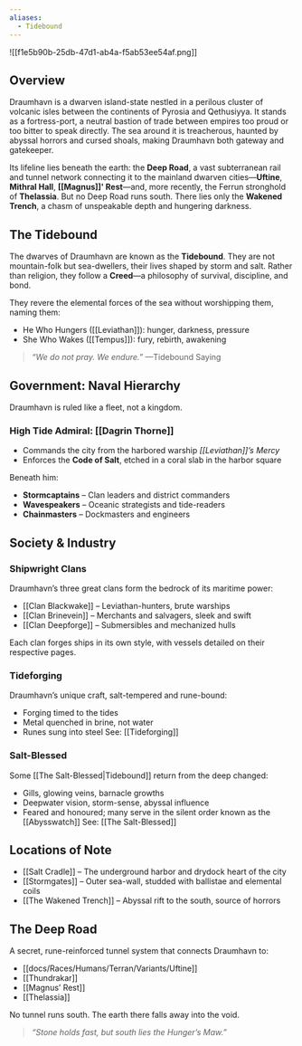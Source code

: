 ```yaml
---
aliases:
  - Tidebound
---
```

![[f1e5b90b-25db-47d1-ab4a-f5ab53ee54af.png]]
## Overview

Draumhavn is a dwarven island-state nestled in a perilous cluster of volcanic isles between the continents of Pyrosia and Qethusiyya. It stands as a fortress-port, a neutral bastion of trade between empires too proud or too bitter to speak directly. The sea around it is treacherous, haunted by abyssal horrors and cursed shoals, making Draumhavn both gateway and gatekeeper.

Its lifeline lies beneath the earth: the **Deep Road**, a vast subterranean rail and tunnel network connecting it to the mainland dwarven cities—**Uftine**, **Mithral Hall**, **[[Magnus]]' Rest**—and, more recently, the Ferrun stronghold of **Thelassia**. But no Deep Road runs south. There lies only the **Wakened Trench**, a chasm of unspeakable depth and hungering darkness.

## The Tidebound

The dwarves of Draumhavn are known as the **Tidebound**. They are not mountain-folk but sea-dwellers, their lives shaped by storm and salt. Rather than religion, they follow a **Creed**—a philosophy of survival, discipline, and bond.

They revere the elemental forces of the sea without worshipping them, naming them:

- He Who Hungers ([[Leviathan]]): hunger, darkness, pressure
- She Who Wakes ([[Tempus]]): fury, rebirth, awakening

> _“We do not pray. We endure.”_ —Tidebound Saying

## Government: Naval Hierarchy
Draumhavn is ruled like a fleet, not a kingdom.

### High Tide Admiral: [[Dagrin Thorne]]

- Commands the city from the harbored warship _[[Leviathan]]’s Mercy_
- Enforces the **Code of Salt**, etched in a coral slab in the harbor square

Beneath him:
- **Stormcaptains** – Clan leaders and district commanders
- **Wavespeakers** – Oceanic strategists and tide-readers
- **Chainmasters** – Dockmasters and engineers
## Society & Industry

### Shipwright Clans
Draumhavn’s three great clans form the bedrock of its maritime power:
- [[Clan Blackwake]] – Leviathan-hunters, brute warships
- [[Clan Brinevein]] – Merchants and salvagers, sleek and swift
- [[Clan Deepforge]] – Submersibles and mechanized hulls

Each clan forges ships in its own style, with vessels detailed on their respective pages.
### Tideforging
Draumhavn’s unique craft, salt-tempered and rune-bound:

- Forging timed to the tides
- Metal quenched in brine, not water
- Runes sung into steel
See: [[Tideforging]]

### Salt-Blessed
Some [[The Salt-Blessed|Tidebound]] return from the deep changed:

- Gills, glowing veins, barnacle growths
- Deepwater vision, storm-sense, abyssal influence
- Feared and honoured; many serve in the silent order known as the [[Abysswatch]]
See: [[The Salt-Blessed]]

## Locations of Note
- [[Salt Cradle]] – The underground harbor and drydock heart of the city
- [[Stormgates]] – Outer sea-wall, studded with ballistae and elemental coils
- [[The Wakened Trench]] – Abyssal rift to the south, source of horrors

## The Deep Road
A secret, rune-reinforced tunnel system that connects Draumhavn to:
- [[docs/Races/Humans/Terran/Variants/Uftine]]
- [[Thundrakar]]
- [[Magnus’ Rest]]
- [[Thelassia]]

No tunnel runs south. The earth there falls away into the void.

> _“Stone holds fast, but south lies the Hunger’s Maw.”_